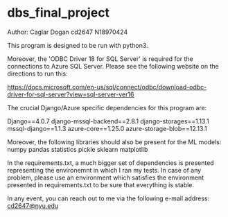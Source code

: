 # dbs_final_project
Author: Caglar Dogan
cd2647  N18970424

This program is designed to be run with python3.

Moreover, the 'ODBC Driver 18 for SQL Server' is required for the connections to Azure SQL Server.
Please see the following website on the directions to run this:

https://docs.microsoft.com/en-us/sql/connect/odbc/download-odbc-driver-for-sql-server?view=sql-server-ver16


The crucial Django/Azure specific dependencies for this program are:

Django==4.0.7
django-mssql-backend==2.8.1
django-storages==1.13.1
mssql-django==1.1.3
azure-core==1.25.0
azure-storage-blob==12.13.1

Moreover, the following libraries should also be present for the ML models:
numpy
pandas
statistics
pickle
sklearn
matplotlib

In the requirements.txt, a much bigger set of dependencies is presented representing the environemnt in which I ran my tests. In case of any problem, please use an environment which satisfies the environment presented in requirements.txt to be sure that everything is stable.

In any event, you can reach out to me via the following e-mail address: cd2647@nyu.edu

